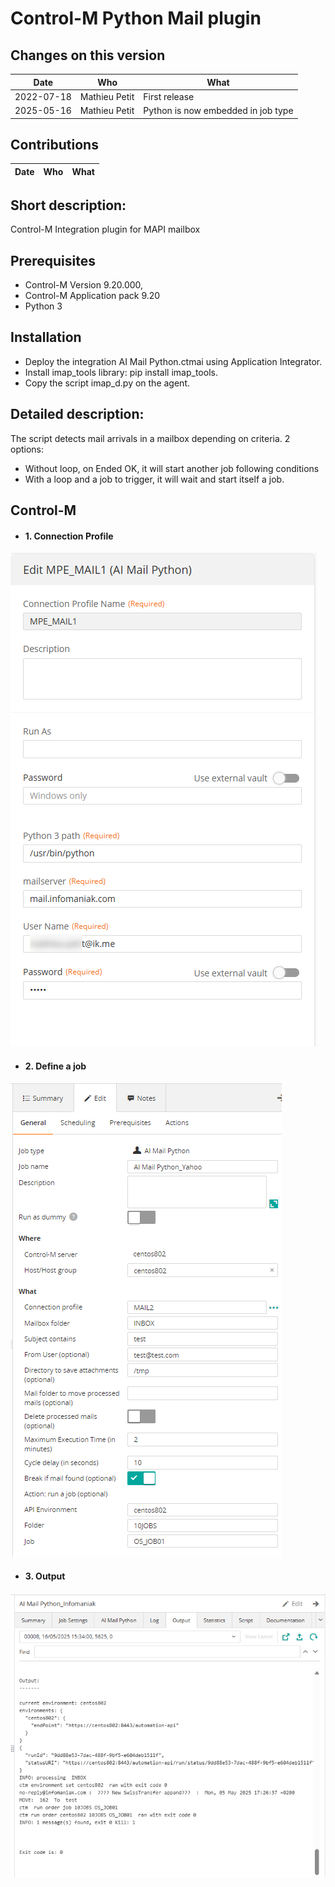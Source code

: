 # Control-M Python Mail plugin
## Changes on this version

| Date | Who | What |
| - | - | - |
| 2022-07-18 | Mathieu Petit | First release |
| 2025-05-16 | Mathieu Petit | Python is now embedded in job type |


## Contributions

| Date | Who | What |
| - | - | - |


## Short description:
Control-M Integration plugin for MAPI mailbox

## Prerequisites

- Control-M Version 9.20.000,
- Control-M Application pack 9.20
- Python 3


## Installation

- Deploy the integration AI Mail Python.ctmai using Application Integrator.
- Install imap_tools library: pip install imap_tools.
- Copy the script imap_d.py on the agent.

 
## Detailed description:

The script detects mail arrivals in a mailbox depending on criteria.
2 options:
-	Without loop, on Ended OK, it will start another job following conditions
-	With a loop and a job to trigger, it will wait and start itself a job.
 

## Control-M

* #### 1. Connection Profile 

![](./images/connprof.png)

* #### 2. Define a job

![](./images/job.png)

* #### 3. Output

![](./images/output.png)
